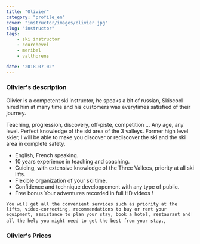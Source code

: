 ```yaml
---
title: "Olivier"
category: "profile_en"
cover: "instructor/images/olivier.jpg"
slug: "instructor"
tags:
    - ski instructor
    - courchevel
    - meribel
    - valthorens

date: "2018-07-02"
---
```


### Olivier's description
Olivier is a competent ski instructor, he speaks a bit of russian, Skiscool hired him at many time and his customers was everytimes satisfied of their journey.

Teaching, progression, discovery, off-piste, competition ... Any age, any level.
Perfect knowledge of the ski area of the 3 valleys.
Former high level skier, I will be able to make you discover or rediscover the ski and the ski area in complete safety.

* English, French speaking.
* 10 years experience in teaching and coaching. 
* Guiding, with extensive knowledge of the Three Vallees, priority at all ski lifts.
* Flexible organization of your ski time.
* Confidence and technique developpement with any type of public.
* Free bonus Your adventures recorded in full HD videos !

`You will get all the convenient services such as priority at the lifts, video-correcting, recommendations to buy or rent your equipment, assistance to plan your stay, book a hotel, restaurant and all the help you might need to get the best from your stay.`,

### Olivier's Prices



